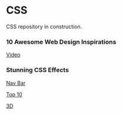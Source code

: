 # CSS
CSS repository in construction.

### 10 Awesome Web Design Inspirations
[Video](https://www.youtube.com/watch?v=2ZzgftDTJRc)

### Stunning CSS Effects
[Nav Bar](https://www.youtube.com/watch?v=kAGkAJDLYGY)

[Top 10](https://www.youtube.com/watch?v=KYOYVZcZYAI)

[3D](https://www.youtube.com/watch?v=bjUoQbSJDJs&t=7s)
